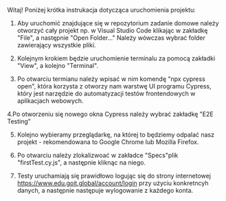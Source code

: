 Witaj!
Poniżej krótka instrukacja dotycząca uruchomienia projektu:

1. Aby uruchomić znajdujące się w repozytorium zadanie domowe należy otworzyć cały projekt np. w Visual Studio Code klikając w zakładkę "File", a następnie "Open Folder..."
Należy wówczas wybrać folder zawierający wszystkie pliki.

2. Kolejnym krokiem będzie uruchomienie terminalu za pomocą zakładki "View", a kolejno "Terminal".

3. Po otwarciu termianu należy wpisać w nim komendę "npx cypress open", która korzysta z otworzy nam warstwę UI programu Cypress, który jest narzędzie do automatyzacji testów frontendowych w aplikacjach webowych.

4.Po otworzeniu się nowego okna Cypress należy wybrać zakładkę "E2E Testing"

5. Kolejno wybieramy przeglądarkę, na której to będziemy odpalać nasz projekt - rekomendowana to Google Chrome lub Mozilla Firefox.

6. Po otwarciu należy zlokalizwoać w zakładce "Specs"plik "firstTest.cy.js", a następnie kliknąc na niego.

7. Testy uruchamiają się prawidłowo logując się do strony internetowej https://www.edu.goit.global/account/login przy użyciu konkretncyh danych, a następnie następuje wylogowanie z każdego konta.
